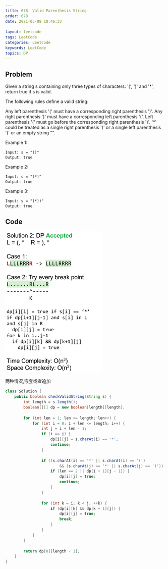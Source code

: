 ```yaml
---
title: 678. Valid Parenthesis String
order: 678
date: 2021-05-08 10:46:33

layout: leetcode
tags: LeetCode
categories: LeetCode
keywords: LeetCode
topics: DP
---
```


## Problem

Given a string s containing only three types of characters: '(', ')' and '*', return true if s is valid.

The following rules define a valid string:

Any left parenthesis '(' must have a corresponding right parenthesis ')'.
Any right parenthesis ')' must have a corresponding left parenthesis '('.
Left parenthesis '(' must go before the corresponding right parenthesis ')'.
'*' could be treated as a single right parenthesis ')' or a single left parenthesis '(' or an empty string "".


Example 1:
```
Input: s = "()"
Output: true
```
Example 2:
```
Input: s = "(*)"
Output: true
```
Example 3:
```
Input: s = "(*))"
Output: true
```
## Code

![image tooltip here](./assets/678-1.png)

两种情况,嵌套或者追加

```java
class Solution {
    public boolean checkValidString(String s) {
        int length = s.length();
        boolean[][] dp = new boolean[length][length];

        for (int len = 1; len <= length; len++) {
            for (int i = 0; i + len <= length; i++) {
                int j = i + len - 1;
                if (i == j) {
                    dp[i][j] = s.charAt(i) == '*';
                    continue;
                }

                if ((s.charAt(i) == '*' || s.charAt(i) == '(')
                        && (s.charAt(j) == '*' || s.charAt(j) == ')')) {
                    if (len == 2 || dp[i + 1][j - 1]) {
                        dp[i][j] = true;
                        continue;
                    }
                }

                for (int k = i; k < j; ++k) {
                    if (dp[i][k] && dp[k + 1][j]) {
                        dp[i][j] = true;
                        break;
                    }
                }
            }
        }

        return dp[0][length - 1];
    }
}
```
